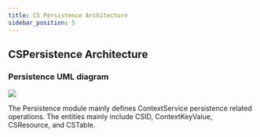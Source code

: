 ```yaml
---
title: CS Persistence Architecture
sidebar_position: 5
---
```


## **CSPersistence Architecture**

### Persistence UML diagram

![](/Images/Architecture/Public_Enhancement_Service/ContextService/linkis-contextservice-persistence-01.png)


The Persistence module mainly defines ContextService persistence related operations. The entities mainly include CSID, ContextKeyValue, CSResource, and CSTable.